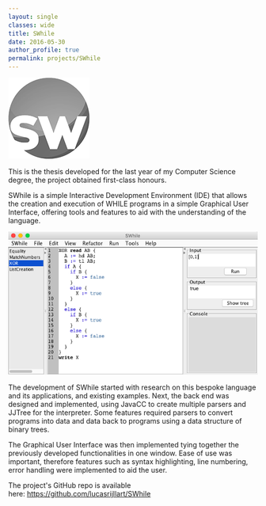 ```yaml
---
layout: single
classes: wide
title: SWhile
date: 2016-05-30
author_profile: true
permalink: projects/SWhile
---
```


<img src="/assets/img/projects/SWhile-logo.png" alt="The SWhile logo">

This is the thesis developed for the last year of my Computer Science degree, the project obtained first-class honours.

SWhile is a simple Interactive Development Environment (IDE) that allows the creation and execution of WHILE programs in a simple Graphical User Interface, offering tools and features to aid with the understanding of the language.

<img src="/assets/img/projects/SWhile-screenshot.png" alt="Screenshot of the SWhile program">

The development of SWhile started with research on this bespoke language and its applications, and existing examples. Next, the back end was designed and implemented, using JavaCC to create multiple parsers and JJTree for the interpreter. Some features required parsers to convert programs into data and data back to programs using a data structure of binary trees.

The Graphical User Interface was then implemented tying together the previously developed functionalities in one window. Ease of use was important, therefore features such as syntax highlighting, line numbering, error handling were implemented to aid the user.

The project's GitHub repo is available here: <https://github.com/lucasrijllart/SWhile>
